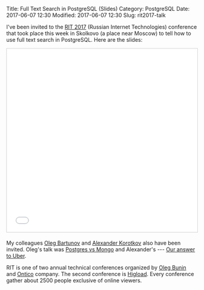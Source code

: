 Title: Full Text Search in PostgreSQL (Slides)
Category: PostgreSQL
Date: 2017-06-07 12:30
Modified: 2017-06-07 12:30
Slug: rit2017-talk

I've been invited to the [RIT 2017][rit] (Russian Internet Technologies)
conference that took place this week in Skolkovo (a place near Moscow) to tell
how to use full text search in PostgreSQL. Here are the slides:

<iframe src="//www.slideshare.net/slideshow/embed_code/key/2PF4C2UU37ctLK" width="595" height="485" frameborder="0" marginwidth="0" marginheight="0" scrolling="no" style="border:1px solid #CCC; border-width:1px; margin-bottom:5px; max-width: 100%;" allowfullscreen> </iframe>

My colleagues [Oleg Bartunov][ob] and [Alexander Korotkov][ak] also have been
invited.  Oleg's talk was [Postgres vs Mongo][pvm] and Alexander's --- [Our
answer to Uber][atu].

RIT is one of two annual technical conferences organized by [Oleg Bunin][ob] and
[Ontico][ontico] company. The second conference is [Higload][hl]. Every
conference gather about 2500 people exclusive of online viewers.

[rit]: http://ritfest.ru/
[ob]: http://obartunov.livejournal.com/
[ak]: http://akorotkov.github.io/
[ob]: https://habrahabr.ru/company/oleg-bunin/
[ontico]: http://ontico.ru/
[pvm]: http://backendconf.ru/2017/abstracts/2781.html
[atu]: http://backendconf.ru/2017/abstracts/2784.html
[hl]: http://www.highload.ru/
